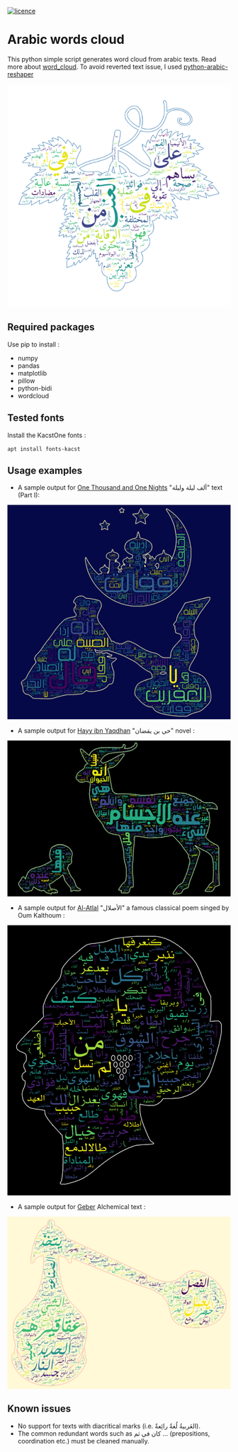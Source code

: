[![licence](http://img.shields.io/badge/licence-MIT-blue.svg?style=flat)](https://github.com/amueller/word_cloud/blob/master/LICENSE)

Arabic words cloud
================

This python simple script generates word cloud from arabic texts. Read more about [word_cloud](https://github.com/amueller/word_cloud).
To avoid reverted text issue, I used [python-arabic-reshaper](https://github.com//mpcabd/python-arabic-reshaper)

![Logo](logo.png)

## Required packages

Use pip to install :

* numpy
* pandas
* matplotlib
* pillow
* python-bidi
* wordcloud

## Tested fonts
Install the KacstOne fonts :
```
apt install fonts-kacst
```

## Usage examples

* A sample output for [One Thousand and One Nights](https://en.wikipedia.org/wiki/One_Thousand_and_One_Nights) "ألف ليلة وليلة" text (Part I):

![1001_nights](Outputs/1001_nights.png)

* A sample output for [Hayy ibn Yaqdhan](https://en.wikipedia.org/wiki/Hayy_ibn_Yaqdhan) "حي بن يقضان" novel :

![Ibn-yakdhan](Outputs/Ibn-yakdhan.png)

* A sample output for [Al-Atlal](https://en.wikipedia.org/wiki/Al-Atlal) "الأصلال" a famous classical poem singed by Oum Kalthoum :

![Al-Atlal](Outputs/Al-Atlal.png)

* A sample output for [Geber](https://en.wikipedia.org/wiki/Jabir_ibn_Hayyan) Alchemical text :

![Jaber](Outputs/Jaber.png)


## Known issues

* No support for texts with diacritical marks (i.e. العَربيةُ لُغةٌ رائِعةٌ).
* The common redundant words such as كان في ثم ... (prepositions, coordination etc.) must be cleaned manually.  
